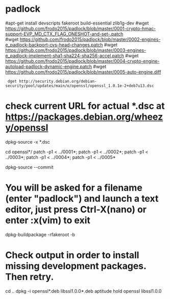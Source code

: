 # padlock
#apt-get install devscripts fakeroot build-essential zlib1g-dev
#wget https://github.com/frodo2015/padlock/blob/master/0001-crypto-hmac-support-EVP_MD_CTX_FLAG_ONESHOT-and-set-.patch \
#wget https://github.com/frodo2015/padlock/blob/master/0002-engines-e_padlock-backport-cvs-head-changes.patch
#wget https://github.com/frodo2015/padlock/blob/master/0003-engines-e_padlock-implement-sha1-sha224-sha256-accel.patch 
#wget https://github.com/frodo2015/padlock/blob/master/0004-crypto-engine-autoload-padlock-dynamic-engine.patch
#wget https://github.com/frodo2015/padlock/blob/master/0005-auto-engine.diff
     
     dget http://security.debian.org/debian-security/pool/updates/main/o/openssl/openssl_1.0.1e-2+deb7u13.dsc
# check current URL for actual *.dsc at https://packages.debian.org/wheezy/openssl

dpkg-source -x *.dsc

cd openssl*/
patch -p1 < ../0001*; patch -p1 < ../0002*; patch -p1 < ../0003*; patch -p1 < ../0004*; patch -p1 < ../0005*

dpkg-source --commit
# You will be asked for a filename (enter "padlock") and launch a text editor, just press Ctrl-X(nano) or enter :x(vim) to exit

dpkg-buildpackage -rfakeroot -b
# Check output in order to install missing development packages. Then retry.

cd ..
dpkg -i openssl*.deb libssl1.0.0*.deb
aptitude hold openssl libssl1.0.0
